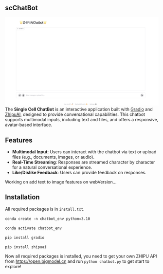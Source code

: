 ## scChatBot
![Image description](image1.png)
The **Single Cell ChatBot** is an interactive application built with [Gradio](https://gradio.app/) and [ZhipuAI](https://www.bigmodel.cn), designed to provide conversational capabilities. This chatbot supports multimodal inputs, including text and files, and offers a responsive, avatar-based interface.

## Features

- **Multimodal Input**: Users can interact with the chatbot via text or upload files (e.g., documents, images, or audio).
- **Real-Time Streaming**: Responses are streamed character by character for a natural conversational experience.
- **Like/Dislike Feedback**: Users can provide feedback on responses.


Working on add text to image features on webVersion...


## Installation

All required packages is in `install.txt`.

`conda create -n chatbot_env python=3.10`


`conda activate chatbot_env`


`pip install gradio`


`pip install zhipuai`


Now all required packages is installed, you need to get your own ZHIPU API from https://open.bigmodel.cn and run `python chatbot.py` to get start to explore!

